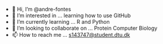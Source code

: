 - 👋 Hi, I’m @andre-fontes
- 👀 I’m interested in ... learning how to use GitHub
- 🌱 I’m currently learning ... R and Python
- 💞️ I’m looking to collaborate on ... Protein Computer Biology
- 📫 How to reach me ... s143747@student.dtu.dk

<!---
andre-fontes/andre-fontes is a ✨ special ✨ repository because its `README.md` (this file) appears on your GitHub profile.
You can click the Preview link to take a look at your changes.
--->
